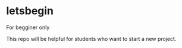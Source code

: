 # letsbegin
For begginer only

This repo will be helpful for students who want to start a new project. 

